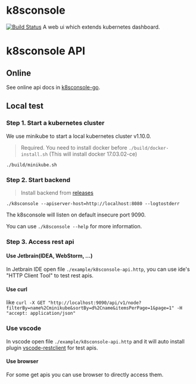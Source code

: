 # k8sconsole
[![Build Status](https://travis-ci.org/wzt3309/k8sconsole.svg?branch=master)](https://travis-ci.org/wzt3309/k8sconsole)
A web ui which extends kubernetes dashboard.

# k8sconsole API
## Online
See online api docs in [k8sconsole-go](https://app.swaggerhub.com/apis/ztwang/k8sconsole-go/0.0.1).
## Local test
### Step 1. Start a kubernetes cluster
We use minikube to start a local kubernetes cluster v1.10.0.
> Required. You need to install docker before `./build/docker-install.sh` (This will install docker 17.03.02-ce)

`./build/minikube.sh`
### Step 2. Start backend
> Install backend from [releases](https://github.com/wzt3309/k8sconsole/releases)

`./k8sconsole --apiserver-host=http://localhost:8080 --logtostderr`

The k8sconsole will listen on default insecure port 9090.

You can use `./k8sconsole --help` for more information.

### Step 3. Access rest api
#### Use Jetbrain(IDEA, WebStorm, ...)
In Jetbrain IDE open file `./example/k8sconsole-api.http`, you can use ide's "HTTP Client Tool"
to test rest apis.

#### Use curl
like `curl -X GET "http://localhost:9090/api/v1/node?filterBy=name%2Cminikube&sortBy=d%2Cname&itemsPerPage=1&page=1" -H "accept: application/json"`

### Use vscode
In vscode open file `./example/k8sconsole-api.http` and it will auto install plugin [vscode-restclient](https://github.com/Huachao/vscode-restclient)
for test apis.

#### Use browser
For some get apis you can use browser to directly access them.
